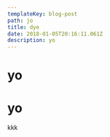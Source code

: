```yaml
---
templateKey: blog-post
path: jo
title: dye
date: 2018-01-05T20:16:11.061Z
description: yo
---
```

# yo

# yo

kkk
